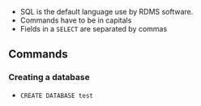- SQL is the default language use by RDMS software.
- Commands have to be in capitals
- Fields in a `SELECT` are separated by commas


## Commands
### Creating a database
- `CREATE DATABASE test`

